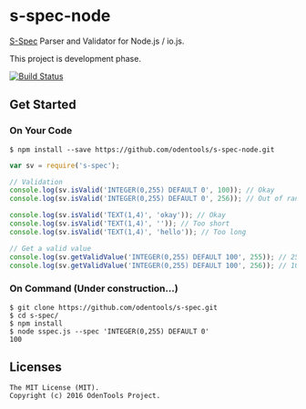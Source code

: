# s-spec-node
[S-Spec](https://github.com/odentools/s-spec) Parser and Validator for Node.js / io.js.

This project is development phase.

[![Build Status](https://travis-ci.org/odentools/s-spec-node.svg?branch=master)](https://travis-ci.org/odentools/s-spec-node)


## Get Started

### On Your Code

```
$ npm install --save https://github.com/odentools/s-spec-node.git
```
```js
var sv = require('s-spec');

// Validation
console.log(sv.isValid('INTEGER(0,255) DEFAULT 0', 100)); // Okay
console.log(sv.isValid('INTEGER(0,255) DEFAULT 0', 256)); // Out of range

console.log(sv.isValid('TEXT(1,4)', 'okay')); // Okay
console.log(sv.isValid('TEXT(1,4)', '')); // Too short
console.log(sv.isValid('TEXT(1,4)', 'hello')); // Too long

// Get a valid value
console.log(sv.getValidValue('INTEGER(0,255) DEFAULT 100', 255)); // 255
console.log(sv.getValidValue('INTEGER(0,255) DEFAULT 100', 256)); // 100

```

### On Command (Under construction...)

```
$ git clone https://github.com/odentools/s-spec.git
$ cd s-spec/
$ npm install
$ node sspec.js --spec 'INTEGER(0,255) DEFAULT 0'
100
```


## Licenses

```
The MIT License (MIT).
Copyright (c) 2016 OdenTools Project.
```

